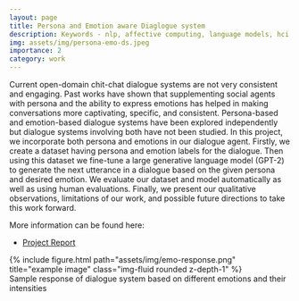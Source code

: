 ```yaml
---
layout: page
title: Persona and Emotion aware Diaglogue system
description: Keywords - nlp, affective computing, language models, hci
img: assets/img/persona-emo-ds.jpeg
importance: 2
category: work
---
```


Current open-domain chit-chat dialogue systems are not very consistent and engaging. Past works have shown that supplementing social agents with persona and the ability to express emotions has helped in making conversations more captivating, specific, and consistent. Persona-based and emotion-based dialogue systems have been explored independently but dialogue systems involving both have not been studied. In this project, we incorporate both persona and emotions in our dialogue agent. Firstly, we create a dataset having persona and emotion labels for the dialogue. Then using this dataset we fine-tune a large generative language model (GPT-2) to generate the next utterance in a dialogue based on the given persona and desired emotion. We evaluate our dataset and model automatically as well as using human evaluations. Finally, we present our qualitative observations, limitations of our work, and possible future directions to take this work forward.

More information  can be found here:
<ul>
  <li><a href="https://drive.google.com/file/d/1qvr8Tmi05ak2PmnF1E3yYQSOWlt12HQj/view?usp=sharing">Project Report</a></li>
</ul>
<div class="row">
    <div class="col-sm mt-3 mt-md-0">
        {% include figure.html path="assets/img/emo-response.png" title="example image" class="img-fluid rounded z-depth-1" %}
    </div>
</div>
<div class="caption">
    Sample response of dialogue system based on different emotions and their intensities
</div>
